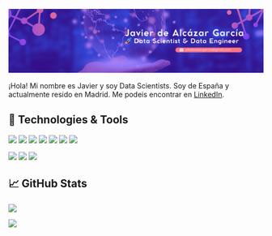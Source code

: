 
![Texto alternativo](src/img/banner.png)


¡Hola! Mi nombre es Javier y soy Data Scientists. Soy de España y actualmente resido en Madrid. Me podeis encontrar en [LinkedIn](www.linkedin.com/in/javierdealcazar).


## 🔧 Technologies & Tools
![](https://img.shields.io/badge/Python-3776AB?style=for-the-badge&logo=python&logoColor=white)
![](https://img.shields.io/badge/MySQL-00000F?style=for-the-badge&logo=mysql&logoColor=white)
![](https://img.shields.io/badge/PostgreSQL-0055C2?style=for-the-badge&logo=PostgreSQL&logoColor=white)
![](https://img.shields.io/badge/Amazon_AWS-232F3E?style=for-the-badge&logo=amazon-aws&logoColor=white)
![](https://img.shields.io/badge/Windows-0078D6?style=for-the-badge&logo=windows&logoColor=white)
![](https://img.shields.io/badge/Linux-5C5C5C?style=for-the-badge&logo=linux&logoColor=white)
![](https://img.shields.io/badge/GitHub-100000?style=for-the-badge&logo=github&logoColor=white)

![](https://img.shields.io/badge/Made%20with-Jupyter-orange)
![](https://img.shields.io/badge/Made%20for-VSCode-1f425f.svg)
![](https://img.shields.io/badge/Tools-Docker-informational?style=flat&logo=docker&logoColor=white&color=2bbc8a)

## &#x1f4c8; GitHub Stats

<a href="https://github.com/Alkaeee">
  <img align="center" src="https://github-readme-stats.vercel.app/api/top-langs/?username=Alkaeee&hide=java,html,tex&title_color=ffffff&text_color=c9cacc&icon_color=2bbc8a&bg_color=1d1f21&langs_count=3" />

</a>

![](https://github-readme-stats.vercel.app/api?username=Alkaeee&theme=blue-green)

</a>



<!-- Resources -->
<!-- Shields: https://shields.io/ -->
